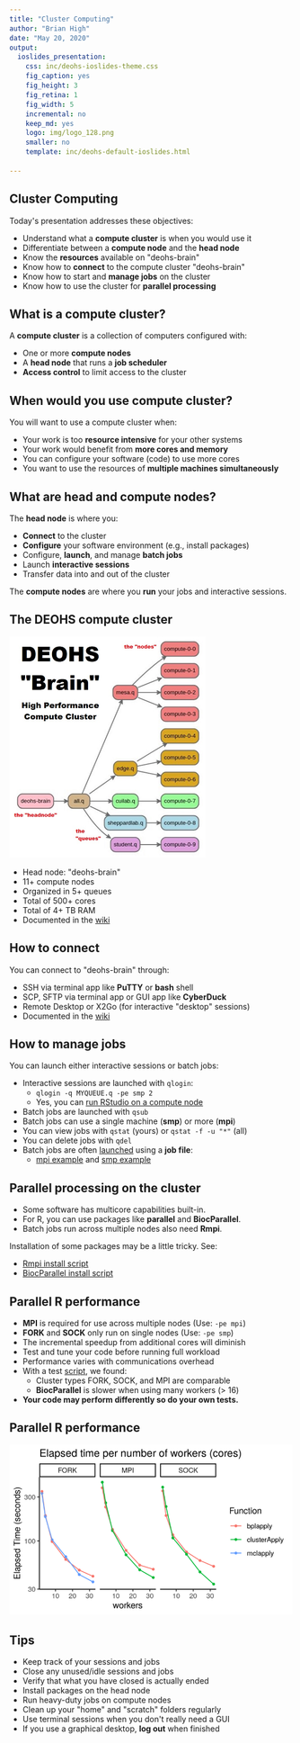 ```yaml
---
title: "Cluster Computing"
author: "Brian High"
date: "May 20, 2020"
output:
  ioslides_presentation:
    css: inc/deohs-ioslides-theme.css
    fig_caption: yes
    fig_height: 3
    fig_retina: 1
    fig_width: 5
    incremental: no
    keep_md: yes
    logo: img/logo_128.png
    smaller: no
    template: inc/deohs-default-ioslides.html
 
---
```






## Cluster Computing 

Today's presentation addresses these objectives: 

- Understand what a **compute cluster** is when you would use it
- Differentiate between a **compute node** and the **head node**
- Know the **resources** available on "deohs-brain"
- Know how to **connect** to the compute cluster "deohs-brain"
- Know how to start and **manage jobs** on the cluster
- Know how to use the cluster for **parallel processing**

## What is a compute cluster?

A **compute cluster** is a collection of computers configured with:

- One or more **compute nodes**
- A **head node** that runs a **job scheduler**
- **Access control** to limit access to the cluster

## When would you use compute cluster?

You will want to use a compute cluster when:

- Your work is too **resource intensive** for your other systems
- Your work would benefit from **more cores and memory**
- You can configure your software (code) to use more cores
- You want to use the resources of **multiple machines simultaneously**

## What are head and compute nodes?

The **head node** is where you:

- **Connect** to the cluster
- **Configure** your software environment (e.g., install packages)
- Configure, **launch**, and manage **batch jobs**
- Launch **interactive sessions**
- Transfer data into and out of the cluster

The **compute nodes** are where you **run** your jobs and interactive sessions.

## The DEOHS compute cluster

<div class="columns-2">

![](img/brain_queues_and_hosts_50pct.png)

- Head node: "deohs-brain"
- 11+ compute nodes
- Organized in 5+ queues
- Total of 500+ cores
- Total of 4+ TB RAM
- Documented in the [wiki](https://github.com/deohs/ehbrain/wiki)

</div>

## How to connect

You can connect to "deohs-brain" through:

- SSH via terminal app like **PuTTY** or **bash** shell
- SCP, SFTP via terminal app or GUI app like **CyberDuck**
- Remote Desktop or X2Go (for interactive "desktop" sessions)
- Documented in the [wiki](https://github.com/deohs/ehbrain/wiki/Connecting-to-Brain)

## How to manage jobs

You can launch either interactive sessions or batch jobs:

- Interactive sessions are launched with `qlogin`:
  + `qlogin -q MYQUEUE.q -pe smp 2`
  + Yes, you can [run RStudio on a compute node](https://github.com/deohs/ehbrain/wiki/Quick-Tutorial)
- Batch jobs are launched with `qsub`
- Batch jobs can use a single machine (**smp**) or more (**mpi**)
- You can view jobs with `qstat` (yours) or `qstat -f -u "*"` (all)
- You can delete jobs with `qdel`
- Batch jobs are often [launched](https://github.com/deohs/ehbrain/wiki/Running-a-Compute-Job#scheduling-a-job) using a **job file**:
  + [mpi example](mpi_demo/mpi_demo_2.sh) and [smp example](mpi_demo/smp_demo_2.sh)

## Parallel processing on the cluster

- Some software has multicore capabilities built-in. 
- For R, you can use packages like **parallel** and **BiocParallel**.
- Batch jobs run across multiple nodes also need **Rmpi**.

Installation of some packages may be a little tricky. See:

- [Rmpi install script](mpi_demo/install_rmpi_MPICH.sh)
- [BiocParallel install script](mpi_demo/install_BiocParallel.sh)

## Parallel R performance

- **MPI** is required for use across multiple nodes (Use: `-pe mpi`)
- **FORK** and **SOCK** only run on single nodes (Use: `-pe smp`)
- The incremental speedup from additional cores will diminish
- Test and tune your code before running full workload
- Performance varies with communications overhead
- With a test [script](mpi_demo/cluster_demo.R), we found:
   + Cluster types FORK, SOCK, and MPI are comparable
   + **BiocParallel** is slower when using many workers (> 16)
- **Your code may perform differently so do your own tests.**

## Parallel R performance

![](mpi_demo/results_55pct.png)

## Tips

- Keep track of your sessions and jobs
- Close any unused/idle sessions and jobs
- Verify that what you have closed is actually ended
- Install packages on the head node
- Run heavy-duty jobs on compute nodes 
- Clean up your "home" and "scratch" folders regularly
- Use terminal sessions when you don't really need a GUI
- If you use a graphical desktop, **log out** when finished
